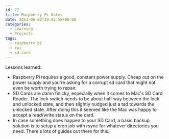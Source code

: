 ```yaml
---
id: 77
title: Raspberry Pi Notes
date: 2013-06-02T19:05:58+00:00
categories:
  - Learning
  - Projects
tags:
  - raspberry pi
  - rpi
  - sd card
---
```


Lessons learned:

- Raspberry Pi requires a good, constant power supply. Cheap out on the power supply and you're asking for a corrupt sd card that might not even be worth trying to repair.
- SD Cards are damn finicky, especially when it comes to Mac's SD Card Reader. The lock switch needs to be about half way between the lock and unlocked state, and then slightly nudged just a tad towards the unlocked state. After doing this it seemed like the Mac was happy to accept a read/write status on the card.
- In case something does happen to your SD Card, a basic backup solution is to setup a cron job with rsync for whatever directories you need. There's lots of guides out there for this.
